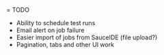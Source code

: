 = TODO
- Ability to schedule test runs
- Email alert on job failure
- Easier import of jobs from SauceIDE (file upload?)
- Pagination, tabs and other UI work